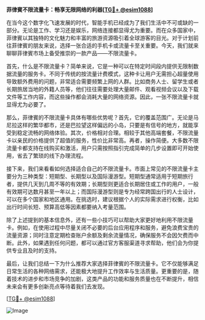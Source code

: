 **菲律賓不限流量卡：畅享无限网络的利器[[TG💪+ @esim1088](https://t.me/s/esim1088)]**

在当今这个数字化飞速发展的时代，智能手机已经成为了我们生活中不可或缺的一部分。无论是工作、学习还是娱乐，网络连接都显得尤为重要。而在众多国家中，菲律賓以其独特的文化魅力和丰富的旅游资源吸引着全球游客的目光。对于计划前往菲律賓的朋友来说，选择一张合适的手机卡或流量卡至关重要。今天，我们就来聊聊菲律賓市场上备受推崇的一款产品——不限流量卡。

首先，什么是不限流量卡？简单来说，它是一种可以在特定时间段内提供无限制数据流量的服务卡。不同于传统的按流量计费模式，这种卡让用户无需担心超量使用导致额外费用的问题，非常适合需要频繁上网的人群。比如商务人士、留学生或者长期旅居当地的外籍人员等，他们往往需要处理大量邮件、观看视频会议以及下载文件等工作内容，而这些操作都会消耗大量的网络资源。因此，一张不限流量卡就显得尤为必要了。

那么，菲律賓的不限流量卡具体有哪些优势呢？首先，它的覆盖范围广。无论是马尼拉这样的繁华都市，还是巴拉望这样偏远的小岛，只要是有信号的地方，就能享受到稳定流畅的网络体验。其次，价格相对合理。相较于其他高端套餐，不限流量卡以亲民的价格提供了超值的服务，性价比非常高。再者，操作简便。大多数不限流量卡都支持在线购买和激活，用户只需按照指引完成简单的几步设置即可开始使用，省去了繁琐的线下办理流程。

接下来，我们来看看如何选择适合自己的不限流量卡。市面上常见的不限流量卡主要分为三种类型：短期型、长期型以及国际漫游型。短期型通常适用于短期旅行者，提供几天到几周不等的有效期；长期型则更适合长期居住或工作的用户，一般有效期可达数月甚至一年以上；而国际漫游型则是专为经常跨国出行的人士设计，可以在多个国家和地区通用。在挑选时，建议根据个人的实际需求进行权衡，比如出行时间长短、预算高低等因素都要纳入考量范围。

除了上述提到的基本信息外，还有一些小技巧可以帮助大家更好地利用不限流量卡。例如，在使用过程中尽量关闭不必要的后台应用程序和服务，避免浪费宝贵的流量资源；同时注意定期检查账户余额及剩余流量情况，确保服务不会因欠费而中断。此外，如果遇到任何问题，都可以通过官方客服渠道寻求帮助，他们会为你提供专业且及时的支持。

最后，让我们总结一下为什么推荐大家选择菲律賓的不限流量卡。它不仅能够满足日常生活的各种网络需求，还能极大地提升工作效率与生活质量。更重要的是，随着技术的进步和市场竞争的加剧，这类产品的功能和服务质量也在不断提升，相信未来会有更多创新亮点等待着我们去发现。

[[TG💪+ @esim1088](https://t.me/s/esim1088)] 

![Image](https://i.postimg.cc/4NQfJmqS/Snipaste-2025-05-13-00-14-12.png)